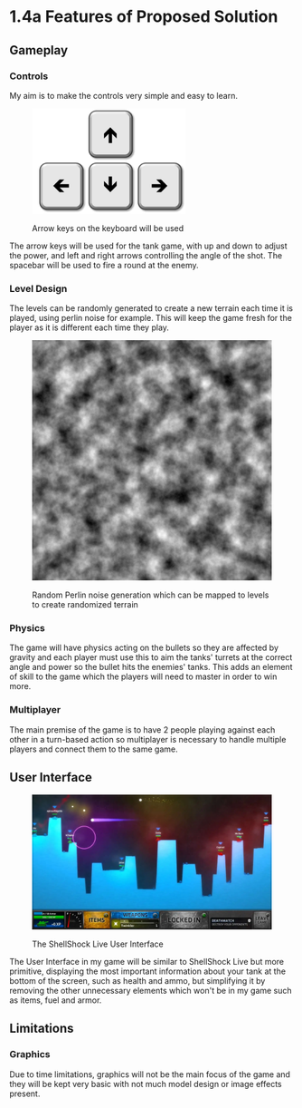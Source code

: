 # 1.4a Features of Proposed Solution

## Gameplay

### Controls

My aim is to make the controls very simple and easy to learn.&#x20;

<figure><img src="../.gitbook/assets/image (2).png" alt=""><figcaption><p>Arrow keys on the keyboard will be used</p></figcaption></figure>

The arrow keys will be used for the tank game, with up and down to adjust the power, and left and right arrows controlling the angle of the shot. The spacebar will be used to fire a round at the enemy.

### Level Design

The levels can be randomly generated to create a new terrain each time it is played, using perlin noise for example. This will keep the game fresh for the player as it is different each time they play.

<figure><img src="../.gitbook/assets/image (3).png" alt=""><figcaption><p>Random Perlin noise generation which can be mapped to levels to create randomized terrain</p></figcaption></figure>

### Physics

The game will have physics acting on the bullets so they are affected by gravity and each player must use this to aim the tanks' turrets at the correct angle and power so the bullet hits the enemies' tanks. This adds an element of skill to the game which the players will need to master in order to win more.

### Multiplayer

The main premise of the game is to have 2 people playing against each other in a turn-based action so multiplayer is necessary to handle multiple players and connect them to the same game.

## User Interface



<figure><img src="../.gitbook/assets/image.png" alt=""><figcaption><p>The ShellShock Live User Interface</p></figcaption></figure>

The User Interface in my game will be similar to ShellShock Live but more primitive, displaying the most important information about your tank at the bottom of the screen, such as health and ammo, but simplifying it by removing the other unnecessary elements which won't be in my game such as items, fuel and armor.

## Limitations

### Graphics

Due to time limitations, graphics will not be the main focus of the game and they will be kept very basic with not much model design or image effects present.
